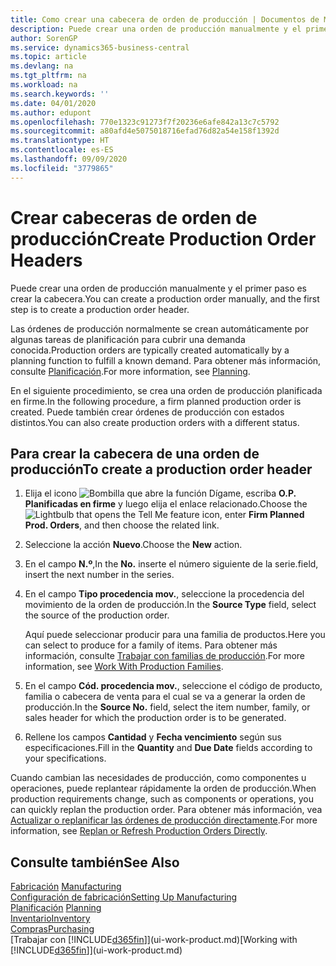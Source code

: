 ```yaml
---
title: Como crear una cabecera de orden de producción | Documentos de Microsoft
description: Puede crear una orden de producción manualmente y el primer paso es crear la cabecera.
author: SorenGP
ms.service: dynamics365-business-central
ms.topic: article
ms.devlang: na
ms.tgt_pltfrm: na
ms.workload: na
ms.search.keywords: ''
ms.date: 04/01/2020
ms.author: edupont
ms.openlocfilehash: 770e1323c91273f7f20236e6afe842a13c7c5792
ms.sourcegitcommit: a80afd4e5075018716efad76d82a54e158f1392d
ms.translationtype: HT
ms.contentlocale: es-ES
ms.lasthandoff: 09/09/2020
ms.locfileid: "3779865"
---
```

# <a name="create-production-order-headers"></a><span data-ttu-id="060f8-103">Crear cabeceras de orden de producción</span><span class="sxs-lookup"><span data-stu-id="060f8-103">Create Production Order Headers</span></span>
<span data-ttu-id="060f8-104">Puede crear una orden de producción manualmente y el primer paso es crear la cabecera.</span><span class="sxs-lookup"><span data-stu-id="060f8-104">You can create a production order manually, and the first step is to create a production order header.</span></span>

<span data-ttu-id="060f8-105">Las órdenes de producción normalmente se crean automáticamente por algunas tareas de planificación para cubrir una demanda conocida.</span><span class="sxs-lookup"><span data-stu-id="060f8-105">Production orders are typically created automatically by a planning function to fulfill a known demand.</span></span> <span data-ttu-id="060f8-106">Para obtener más información, consulte [Planificación](production-planning.md).</span><span class="sxs-lookup"><span data-stu-id="060f8-106">For more information, see [Planning](production-planning.md).</span></span>   

<span data-ttu-id="060f8-107">En el siguiente procedimiento, se crea una orden de producción planificada en firme.</span><span class="sxs-lookup"><span data-stu-id="060f8-107">In the following procedure, a firm planned production order is created.</span></span> <span data-ttu-id="060f8-108">Puede también crear órdenes de producción con estados distintos.</span><span class="sxs-lookup"><span data-stu-id="060f8-108">You can also create production orders with a different status.</span></span>  

## <a name="to-create-a-production-order-header"></a><span data-ttu-id="060f8-109">Para crear la cabecera de una orden de producción</span><span class="sxs-lookup"><span data-stu-id="060f8-109">To create a production order header</span></span>  
1.  <span data-ttu-id="060f8-110">Elija el icono ![Bombilla que abre la función Dígame](media/ui-search/search_small.png "Dígame qué desea hacer"), escriba **O.P. Planificadas en firme** y luego elija el enlace relacionado.</span><span class="sxs-lookup"><span data-stu-id="060f8-110">Choose the ![Lightbulb that opens the Tell Me feature](media/ui-search/search_small.png "Tell me what you want to do") icon, enter **Firm Planned Prod. Orders**, and then choose the related link.</span></span>  
2.  <span data-ttu-id="060f8-111">Seleccione la acción **Nuevo**.</span><span class="sxs-lookup"><span data-stu-id="060f8-111">Choose the **New** action.</span></span>  
3.  <span data-ttu-id="060f8-112">En el campo **N.º**,</span><span class="sxs-lookup"><span data-stu-id="060f8-112">In the **No.**</span></span> <span data-ttu-id="060f8-113">inserte el número siguiente de la serie.</span><span class="sxs-lookup"><span data-stu-id="060f8-113">field, insert the next number in the series.</span></span>  
4.  <span data-ttu-id="060f8-114">En el campo **Tipo procedencia mov.**, seleccione la procedencia del movimiento de la orden de producción.</span><span class="sxs-lookup"><span data-stu-id="060f8-114">In the **Source Type** field, select the source of the production order.</span></span>

    <span data-ttu-id="060f8-115">Aquí puede seleccionar producir para una familia de productos.</span><span class="sxs-lookup"><span data-stu-id="060f8-115">Here you can select to produce for a family of items.</span></span> <span data-ttu-id="060f8-116">Para obtener más información, consulte [Trabajar con familias de producción](production-how-work-family.md).</span><span class="sxs-lookup"><span data-stu-id="060f8-116">For more information, see [Work With Production Families](production-how-work-family.md).</span></span>
5.  <span data-ttu-id="060f8-117">En el campo **Cód. procedencia mov.**, seleccione el código de producto, familia o cabecera de venta para el cual se va a generar la orden de producción.</span><span class="sxs-lookup"><span data-stu-id="060f8-117">In the **Source No.** field, select the item number, family, or sales header for which the production order is to be generated.</span></span>  
6.  <span data-ttu-id="060f8-118">Rellene los campos **Cantidad** y **Fecha vencimiento** según sus especificaciones.</span><span class="sxs-lookup"><span data-stu-id="060f8-118">Fill in the **Quantity** and **Due Date** fields according to your specifications.</span></span>  

<span data-ttu-id="060f8-119">Cuando cambian las necesidades de producción, como componentes u operaciones, puede replantear rápidamente la orden de producción.</span><span class="sxs-lookup"><span data-stu-id="060f8-119">When production requirements change, such as components or operations, you can quickly replan the production order.</span></span> <span data-ttu-id="060f8-120">Para obtener más información, vea [Actualizar o replanificar las órdenes de producción directamente](production-how-to-replan-refresh-production-orders.md).</span><span class="sxs-lookup"><span data-stu-id="060f8-120">For more information, see [Replan or Refresh Production Orders Directly](production-how-to-replan-refresh-production-orders.md).</span></span> 

## <a name="see-also"></a><span data-ttu-id="060f8-121">Consulte también</span><span class="sxs-lookup"><span data-stu-id="060f8-121">See Also</span></span>  
<span data-ttu-id="060f8-122">[Fabricación](production-manage-manufacturing.md)  </span><span class="sxs-lookup"><span data-stu-id="060f8-122">[Manufacturing](production-manage-manufacturing.md)  </span></span>  
[<span data-ttu-id="060f8-123">Configuración de fabricación</span><span class="sxs-lookup"><span data-stu-id="060f8-123">Setting Up Manufacturing</span></span>](production-configure-production-processes.md)  
<span data-ttu-id="060f8-124">[Planificación](production-planning.md)    </span><span class="sxs-lookup"><span data-stu-id="060f8-124">[Planning](production-planning.md)    </span></span>  
[<span data-ttu-id="060f8-125">Inventario</span><span class="sxs-lookup"><span data-stu-id="060f8-125">Inventory</span></span>](inventory-manage-inventory.md)  
[<span data-ttu-id="060f8-126">Compras</span><span class="sxs-lookup"><span data-stu-id="060f8-126">Purchasing</span></span>](purchasing-manage-purchasing.md)  
<span data-ttu-id="060f8-127">[Trabajar con [!INCLUDE[d365fin](includes/d365fin_md.md)]](ui-work-product.md)</span><span class="sxs-lookup"><span data-stu-id="060f8-127">[Working with [!INCLUDE[d365fin](includes/d365fin_md.md)]](ui-work-product.md)</span></span>
